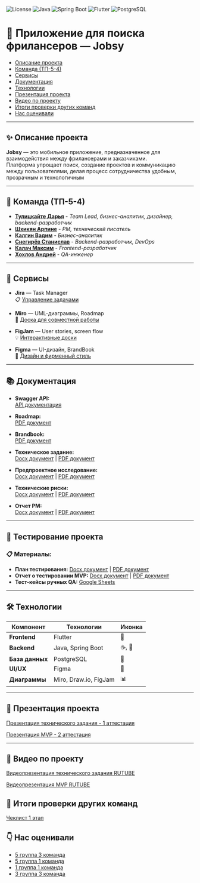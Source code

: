 ![License](https://img.shields.io/badge/license-MIT-blue.svg)
![Java](https://img.shields.io/badge/Java-17+-red)
![Spring Boot](https://img.shields.io/badge/SpringBoot-3.4.3-brightgreen)
![Flutter](https://img.shields.io/badge/Flutter-%E2%9D%A4-blue)
![PostgreSQL](https://img.shields.io/badge/PostgreSQL-%3E%3D13-blue)

# 📱 Приложение для поиска фрилансеров — **Jobsy**

- [Описание проекта](#✨-описание-проекта)
- [Команда (ТП-5-4)](#👥-команда-тп-54)
- [Сервисы](#🔗-сервисы)
- [Документация](#📚-документация)
- [Технологии](#🛠-технологии)
- [Презентация проекта](#🎤-презентация-проекта)
- [Видео по проекту](#🎥-видео-по-проекту)
- [Итоги проверки других команд](#📌-итоги-проверки-других-команд)
- [Нас оценивали](#👇-нас-оценивали)

---

## ✨ Описание проекта

**Jobsy** — это мобильное приложение, предназначенное для взаимодействия между фрилансерами и заказчиками.  
Платформа упрощает поиск, создание проектов и коммуникацию между пользователями, делая процесс сотрудничества удобным, прозрачным и технологичным

---

## 👥 Команда (ТП-5-4)

- **[Тулицкайте Дарья](https://github.com/Jonnnnh)** - *Team Lead, бизнес-аналитик, дизайнер, backend-разработчик*
- **[Шхикян Арпине](https://github.com/nebula3879)** - *PM, технический писатель*
- **[Калгин Вадим](https://github.com/r00fer)** - *Бизнес-аналитик*
- **[Снегирёв Станислав](https://github.com/Sta22yan)** - *Backend-разработчик, DevOps*
- **[Калач Максим](https://github.com/exactly228)** - *Frontend-разработчик*
- **[Хохлов Андрей](https://github.com/Wonder010)** - *QA-инженер*

---

## 🔗 Сервисы

- **Jira** — Task Manager                         
  📋 [Управление задачами](https://id.atlassian.com/invite/p/jira-software?id=WJAgO7feT9quisp3g6oqdA) 
 
- **Miro** — UML-диаграммы, Roadmap  
  📝 [Доска для совместной работы](https://miro.com/welcomeonboard/MGFlM0NDUzk5U1VmTWs3b25wVURXMkp2MG00ajdUU1BFYjh5U2xkR0JuUDNWTG1PRVd1dUVmSm9XMlRQeHNmWUprRVZQaXR3ZFNpNjF6cmxJYSt0L085VnRyakFOVlFyUHhMblExQVdDQ2luZW5MUm00MllCWmgyNHd0TDJxVVJBd044SHFHaVlWYWk0d3NxeHNmeG9BPT0hdjE=?share_link_id=24772151417)

- **FigJam** — User stories, screen flow  
  💡 [Интерактивные доски](https://www.figma.com/board/AVAnDj6tfFRpa8TLdWko5z/user-stories?node-id=0-1&p=f&t=5K5WzRIoQg2yvfJ0-0)

- **Figma** — UI-дизайн, BrandBook  
  🎨 [Дизайн и фирменный стиль](https://www.figma.com/design/sYByAI9wSNtRy55wFDQigA/Jobsy?node-id=0-1&p=f&t=Gmeb8PQwZ2Dg0fhU-0)

---

## 📚 Документация

- **Swagger API:**  
  [API документация](https://petstore.swagger.io/?url=https://raw.githubusercontent.com/Jonnnnh/jobsy-server/refs/heads/master/docs/swagger.yaml)

- **Roadmap:**  
  [PDF документ](https://github.com/TP-Jobsy/jobsy-docs/blob/main/roadmap/Roadmap.pdf)

- **Brandbook:**  
  [PDF документ](https://github.com/TP-Jobsy/jobsy-docs/blob/main/presentation/brandbook/BrandBook.pdf)

- **Техническое задание:**  
  [Docx документ](https://github.com/TP-Jobsy/jobsy-docs/blob/main/technical-specification/%D0%A2%D0%B5%D1%85%D0%BD%D0%B8%D1%87%D0%B5%D1%81%D0%BA%D0%BE%D0%B5%20%D0%B7%D0%B0%D0%B4%D0%B0%D0%BD%D0%B8%D0%B5.docx) | [PDF документ](https://github.com/TP-Jobsy/jobsy-docs/blob/main/technical-specification/%D0%A2%D0%B5%D1%85%D0%BD%D0%B8%D1%87%D0%B5%D1%81%D0%BA%D0%BE%D0%B5%20%D0%B7%D0%B0%D0%B4%D0%B0%D0%BD%D0%B8%D0%B5.pdf)
  
- **Предпроектное исследование:**  
  [Docx документ](https://github.com/TP-Jobsy/jobsy-docs/blob/main/analyses/%D0%9F%D1%80%D0%B5%D0%B4%D0%BF%D1%80%D0%BE%D0%B5%D0%BA%D1%82%D0%BD%D0%BE%D0%B5%20%D0%B8%D1%81%D1%81%D0%BB%D0%B5%D0%B4%D0%BE%D0%B2%D0%B0%D0%BD%D0%B8%D0%B5.docx) | [PDF документ](https://github.com/TP-Jobsy/jobsy-docs/blob/main/analyses/%D0%9F%D1%80%D0%B5%D0%B4%D0%BF%D1%80%D0%BE%D0%B5%D0%BA%D1%82%D0%BD%D0%BE%D0%B5%20%D0%B8%D1%81%D1%81%D0%BB%D0%B5%D0%B4%D0%BE%D0%B2%D0%B0%D0%BD%D0%B8%D0%B5.pdf)

- **Технические риски:**  
  [Docx документ](https://github.com/TP-Jobsy/jobsy-docs/blob/main/analyses/%D0%A0%D0%B8%D1%81%D0%BA%D0%B8%20%D0%B8%20%D0%B8%D1%85%20%D1%80%D0%B5%D1%88%D0%B5%D0%BD%D0%B8%D1%8F.docx) | [PDF документ](https://github.com/TP-Jobsy/jobsy-docs/blob/main/analyses/%D0%A0%D0%B8%D1%81%D0%BA%D0%B8%20%D0%B8%20%D0%B8%D1%85%20%D1%80%D0%B5%D1%88%D0%B5%D0%BD%D0%B8%D1%8F.pdf)

- **Отчет PM:**  
  [Docx документ](https://github.com/TP-Jobsy/jobsy-docs/blob/main/roadmap/%D0%9E%D1%82%D1%87%D0%B5%D1%82%20%D0%BE%20%D1%82%D0%B5%D0%BA%D1%83%D1%89%D0%B5%D0%BC%20%D1%81%D1%82%D0%B0%D1%82%D1%83%D1%81%D0%B5.docx) | [PDF документ](https://github.com/TP-Jobsy/jobsy-docs/blob/main/roadmap/%D0%9E%D1%82%D1%87%D0%B5%D1%82%20%D0%BE%20%D1%82%D0%B5%D0%BA%D1%83%D1%89%D0%B5%D0%BC%20%D1%81%D1%82%D0%B0%D1%82%D1%83%D1%81%D0%B5.pdf)
  
---

## 🧪 Тестирование проекта 

### 📋 Материалы:

- **План тестирования:** 
  [Docx документ](https://github.com/TP-Jobsy/jobsy-docs/blob/main/testing/Тестирование%20приложения%20Jobsy.docx) | [PDF документ](https://github.com/TP-Jobsy/jobsy-docs/blob/main/testing/Тестирование%20приложения%20Jobsy.pdf)
- **Отчет о тестировании MVP:** 
  [Docx документ](https://github.com/TP-Jobsy/jobsy-docs/blob/main/testing/Отчет%20о%20тестировании.docx) | [PDF документ](https://github.com/TP-Jobsy/jobsy-docs/blob/main/testing/Отчет%20о%20тестировании.pdf)
- **Тест-кейсы ручных QA:** 
  [Google Sheets](https://docs.google.com/spreadsheets/d/1ahSgalHCV-B7-_Ug0IuC-dercompI5gfodonu3VesNY/edit?usp=sharing)

---

## 🛠 Технологии

| **Компонент**   | **Технологии**            | **Иконка**            |
|-----------------|---------------------------|-----------------------|
| **Frontend**    | Flutter                   | 📱                    |
| **Backend**     | Java, Spring Boot         | ☕, 🌱                |
| **База данных** | PostgreSQL                | 🐘                    |
| **UI/UX**       | Figma                     | 🎨                    |
| **Диаграммы**   | Miro, Draw.io, FigJam     | 📊                    |

---

## 🎤 Презентация проекта

[Презентация технического задания - 1 аттестация](https://github.com/TP-Jobsy/jobsy-docs/blob/main/presentation/atta_1/presentation_1_atta.pdf)

[Презентация MVP - 2 аттестация](https://github.com/TP-Jobsy/jobsy-docs/blob/main/presentation/atta_1/presentation_1_atta.pdf)

---

## 🎥 Видео по проекту

[Видеопрезентация технического задания RUTUBE](https://rutube.ru/video/private/15372e29910a791a3859230e07169c6c/?p=169sWO27s-uufVT19BYoVw)

[Видеопрезентация MVP RUTUBE](https://rutube.ru/video/private/15372e29910a791a3859230e07169c6c/?p=169sWO27s-uufVT19BYoVw)

## 📌 Итоги проверки других команд 

[Чеклист 1 этап](https://github.com/TP-Jobsy/jobsy-docs/blob/main/checklist/%D0%A7%D0%B5%D0%BA%D0%BB%D0%B8%D1%81%D1%82%201%20%D1%8D%D1%82%D0%B0%D0%BF.pdf)

## 👇 Нас оценивали 

- [5 группа 3 команда](https://github.com/TrefflyTeam/documentation/blob/main/%D0%A0%D0%B5%D0%B7%D1%83%D0%BB%D1%8C%D1%82%D0%B0%D1%82%D1%8B%20%D0%BE%D1%86%D0%B5%D0%BD%D0%B8%D0%B2%D0%B0%D0%BD%D0%B8%D1%8F%20%D0%BE%D1%82%20%D0%BA%D0%BE%D0%BC%D0%B0%D0%BD%D0%B4%D1%8B%205.3.pdf)
- [5 группа 1 команда](https://github.com/capti/Cardly/blob/main/Documentation/%D0%A4%D0%B8%D0%B4%D0%B1%D1%8D%D0%BA.pdf)
- [1 группа 1 команда](https://gitlab.minecraftslaves.duckdns.org/graphontext/markethelp/-/blob/main/specification/check/%D0%92%D0%93%D0%A3-%D0%A2%D0%9F.%20%D0%A7%D0%B5%D0%BA%D0%BB%D0%B8%D1%81%D1%82%201%20%D1%8D%D1%82%D0%B0%D0%BF%201%D0%B31%D0%BA%20-%20%D1%87%D0%B5%D0%BA%D0%BB%D0%B8%D1%81%D1%82.pdf)
- [3 группа 3 команда](https://github.com/qudest/voyago/blob/main/Documentation/Check-list.pdf)
